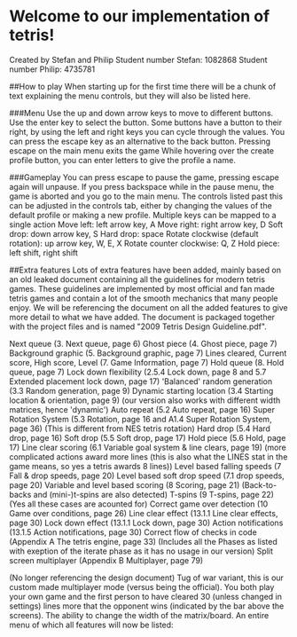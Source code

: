# Welcome to our implementation of tetris!

Created by Stefan and Philip
Student number Stefan: 1082868
Student number Philip: 4735781

##How to play
When starting up for the first time there will be a chunk of text explaining the menu controls, but they will also be listed here.

###Menu
Use the up and down arrow keys to move to different buttons.
Use the enter key to select the button.
Some buttons have a button to their right, by using the left and right keys you can cycle through the values.
You can press the escape key as an alternative to the back button.
Pressing escape on the main menu exits the game
While hovering over the create profile button, you can enter letters to give the profile a name.

###Gameplay
You can press escape to pause the game, pressing escape again will unpause.
If you press backspace while in the pause menu, the game is aborted and you go to the main menu.
The controls listed past this can be adjusted in the controls tab, either by changing the values of the default profile or making a new profile.
Multiple keys can be mapped to a single action
Move left: left arrow key, A
Move right: right arrow key, D
Soft drop: down arrow key, S
Hard drop: space
Rotate clockwise (default rotation): up arrow key, W, E, X
Rotate counter clockwise: Q, Z
Hold piece: left shift, right shift

##Extra features
Lots of extra features have been added, mainly based on an old leaked document containing all the guidelines for modern tetris games.
These guidelines are implemented by most official and fan made tetris games and contain a lot of the smooth mechanics that many people enjoy.
We will be referencing the document on all the added features to give more detail to what we have added.
The document is packaged together with the project files and is named "2009 Tetris Design Guideline.pdf".

Next queue (3. Next queue, page 6)
Ghost piece (4. Ghost piece, page 7)
Background graphic (5. Background graphic, page 7)
Lines cleared, Current score, High score, Level (7. Game Information, page 7)
Hold queue (8. Hold queue, page 7)
Lock down flexibility (2.5.4 Lock down, page 8 and 5.7 Extended placement lock down, page 17)
'Balanced' random generation (3.3 Random generation, page 9)
Dynamic starting location (3.4 Starting location & orientation, page 9) (our version also works with different width matrices, hence 'dynamic')
Auto repeat (5.2 Auto repeat, page 16)
Super Rotation System (5.3 Rotation, page 16 and A1.4 Super Rotation System, page 36) (This is different from NES tetris rotation)
Hard drop (5.4 Hard drop, page 16)
Soft drop (5.5 Soft drop, page 17)
Hold piece (5.6 Hold, page 17)
Line clear scoring (6.1 Variable goal system & line clears, page 19) (more complicated actions award more lines (this is also what the LINES stat in the game means, so yes a tetris awards 8 lines))
Level based falling speeds (7 Fall & drop speeds, page 20)
Level based soft drop speed (7.1 drop speeds, page 20)
Variable and level based scoring (8 Scoring, page 21) (Back-to-backs and (mini-)t-spins are also detected)
T-spins (9 T-spins, page 22) (Yes all these cases are acounted for)
Correct game over detection (10 Game over conditions, page 26)
Line clear effect (13.1.1 Line clear effects, page 30)
Lock down effect (13.1.1 Lock down, page 30)
Action notifications (13.1.5 Action notifications, page 30)
Correct flow of checks in code (Appendix A The tetris engine, page 33) (Includes all the Phases as listed with exeption of the iterate phase as it has no usage in our version)
Split screen multiplayer (Appendix B Multiplayer, page 79)

(No longer referencing the design document)
Tug of war variant, this is our custom made multiplayer mode (versus being the official). 
You both play your own game and the first person to have cleared 30 (unless changed in settings) lines more that the opponent wins (indicated by the bar above the screens).
The ability to change the width of the matrix/board.
An entire menu of which all features will now be listed:
